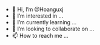- 👋 Hi, I’m @Hoanguxj
- 👀 I’m interested in ...
- 🌱 I’m currently learning ...
- 💞️ I’m looking to collaborate on ...
- 📫 How to reach me ...

<!---
Hoanguxj/Hoanguxj is a ✨ special ✨ repository because its `README.md` (this file) appears on your GitHub profile.
You can click the Preview link to take a look at your changes.
--->
